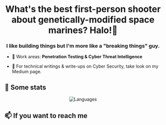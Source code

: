 <h1 align="center">What's the best first-person shooter about genetically-modified space marines? Halo!👋</h1>
<h3 align="center">I like building things but I'm more like a "breaking things" guy.</h3>

- 🔭 Work areas: **Penetration Testing & Cyber Threat Intelligence**

- 📝 For technical writings & write-ups on Cyber Security, take look on my Medium page.

## 📌 Some stats

<p align="center">
  <img  src="https://github-readme-stats.vercel.app/api/top-langs/?username=0xpr0N3rd&layout=compact&hide=html,css" alt="Languages" />
</p>

## 📫 If you want to reach me

<p align="center>
          [![Linkedin Badge](https://img.shields.io/badge/Anıl%20Celik-Connect%20on%20linkedin-black?style=for-the-badge&logo=linkedin)](https://www.linkedin.com/in/anilcelik97/) 
          [![Medium Badge](https://img.shields.io/badge/Anıl%20Celik-follow%20on%20medium-black?style=for-the-badge&logo=medium)](https://medium.com/@anilcelik
          [![Twitter followers](https://img.shields.io/badge/Anıl%20Celik-follow%20on%20twitter-black?style=for-the-badge&logo=twitter)](https://twitter.com/ccelikanil)
</p>
